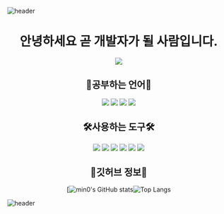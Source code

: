 ![header](https://capsule-render.vercel.app/api?type=Waving&color=087c3e&height=210&section=header&text=plmknbuhv&fontSize=90&animation=fadeIn&fontColor=DDDDDD)

<div align="center">


# 안녕하세요 곧 개발자가 될 사람입니다.

<img src="https://i.esdrop.com/d/f/wJn3gOhWFm/xqk7AVGHsK.png"/>


📖공부하는 언어📖
--------
<img src="https://img.shields.io/badge/Python-3776AB?style=for-the-badge&logo=python&logoColor=white"/></a>
<img src="https://img.shields.io/badge/c-A8B9CC?style=for-the-badge&logo=c&logoColor=white"/></a>
<img src="https://img.shields.io/badge/c++-00599C?style=for-the-badge&logo=cplusplus&logoColor=white"/></a>
<img src="https://img.shields.io/badge/c%23-512BD4?style=for-the-badge&logo=csharp&logoColor=white"/></a>


🛠️사용하는 도구🛠️
--------
<img src="https://img.shields.io/badge/visualstudio-5C2D91?style=for-the-badge&logo=visualstudio&logoColor=white"/></a>
<img src="https://img.shields.io/badge/visualstudiocode-007ACC?style=for-the-badge&logo=visualstudiocode&logoColor=white"/></a>
<img src="https://img.shields.io/badge/unity-000000?style=for-the-badge&logo=unity&logoColor=white"/></a>
<img src="https://img.shields.io/badge/github-181717?style=for-the-badge&logo=github&logoColor=white"/></a>
<img src="https://img.shields.io/badge/windows11-0078D4?style=for-the-badge&logo=windows&logoColor=white"/></a>
<img src="https://img.shields.io/badge/slack-4A154B?style=for-the-badge&logo=slack&logoColor=white"/></a>
    

📰깃허브 정보📰
--------
[![min0's GitHub stats](https://github-readme-stats.vercel.app/api?username=plmknbuhv&show_icons=true&theme=dark)![Top Langs](https://github-readme-stats.vercel.app/api/top-langs/?username=plmknbuhv&layout=compact&theme=dark)
</div>

![header](https://capsule-render.vercel.app/api?type=Waving&color=087c3e&height=200&section=footer&text=감사합니다.👍&fontSize=81&animation=fadeIn&fontColor=DDDDDD)
